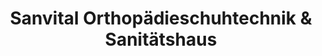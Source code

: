 ---
title: "Sanvital Orthopädieschuhtechnik & Sanitätshaus"
url: /berlin/sanvital-orthopaedieschuhtechnik-und-sanitaetshaus/
shop: Sanitätshaus
---